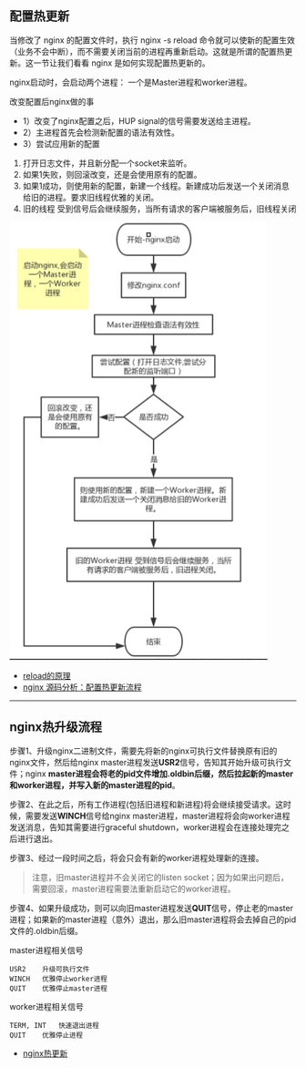 ## 配置热更新

当修改了 nginx 的配置文件时，执行 nginx -s reload 命令就可以使新的配置生效（业务不会中断），而不需要关闭当前的进程再重新启动。这就是所谓的配置热更新。这一节让我们看看 nginx 是如何实现配置热更新的。

nginx启动时，会启动两个进程： 一个是Master进程和worker进程。

改变配置后nginx做的事
- 1）改变了nginx配置之后，HUP signal的信号需要发送给主进程。
- 2）主进程首先会检测新配置的语法有效性。
- 3）尝试应用新的配置

1. 打开日志文件，并且新分配一个socket来监听。
2. 如果1失败，则回滚改变，还是会使用原有的配置。
3. 如果1成功，则使用新的配置，新建一个线程。新建成功后发送一个关闭消息给旧的进程。要求旧线程优雅的关闭。
4. 旧的线程 受到信号后会继续服务，当所有请求的客户端被服务后，旧线程关闭

![](.nginx_images/2cebb94f.png)

- [reload的原理](https://www.cnblogs.com/gcixx/p/11145466.html)
- [nginx 源码分析：配置热更新流程](https://blog.csdn.net/woay2008/article/details/102770759)

---
## nginx热升级流程

步骤1、升级nginx二进制文件，需要先将新的nginx可执行文件替换原有旧的nginx文件，然后给nginx master进程发送**USR2**信号，告知其开始升级可执行文件；nginx **master进程会将老的pid文件增加.oldbin后缀，然后拉起新的master和worker进程，并写入新的master进程的pid**。

步骤2、在此之后，所有工作进程(包括旧进程和新进程)将会继续接受请求。这时候，需要发送**WINCH**信号给nginx master进程，master进程将会向worker进程发送消息，告知其需要进行graceful shutdown，worker进程会在连接处理完之后进行退出。

步骤3、经过一段时间之后，将会只会有新的worker进程处理新的连接。

> 注意，旧master进程并不会关闭它的listen socket；因为如果出问题后，需要回滚，master进程需要法重新启动它的worker进程。

步骤4、如果升级成功，则可以向旧master进程发送**QUIT**信号，停止老的master进程；如果新的master进程（意外）退出，那么旧master进程将会去掉自己的pid文件的.oldbin后缀。

master进程相关信号
```
USR2    升级可执行文件
WINCH   优雅停止worker进程
QUIT    优雅停止master进程
```
worker进程相关信号
```
TERM, INT   快速退出进程
QUIT    优雅停止进程
```

- [nginx热更新](https://zhuanlan.zhihu.com/p/59193526)
